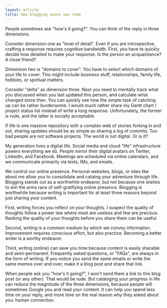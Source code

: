 ```yaml
---
layout: article
title: How blogging saves you time
---
```


People sometimes ask "how's it going?". You can think of the reply in three dimensions.

Consider dimension one as "level of detail". Even if you are introspective, crafting a response requires cognitive bandwidth. First, you have to quickly decide how detailed to make your response. Is the person an acquaintance? A close friend?

Dimension two is "domains to cover". You have to select which domains of your life to cover. This might include business stuff, relationships, family life, hobbies, or spiritual matters.

Consider "delta" as dimension three. Next you need to mentally track what you discussed when you last updated this person, and calculate what changed since then. You can quickly see how the simple task of catching up can be rather burdensome. I would much rather share my Gantt chart / project status list instead of write a long response. Unfortunately, the former is rude, and the latter is socially acceptable.

If life is one massive repository with a complex web of stories forking in and out, sharing updates should be as simple as sharing a log of commits. Too bad people are not software projects. The world is not digital. Or is it?

My generation lives a digital life. Social media and cloud "life" infrastructure powers everything we do. People mirror their digital avatars on Twitter, LinkedIn, and Facebook. Meetings are scheduled via online calendars, and we communicate primarily via texts, IMs, and emails.

We control our online presence. Personal websites, blogs, or sites like about.me allow you to consolidate and catalog your adventure through life. Blogging stands out as a worthwhile endeavor, but not because one wishes to win the arms race of self-gratifying online presence. Blogging is worthwhile because writing is important for at least three reasons beyond just sharing your content.

First, writing forces you reflect on your thoughts. I suspect the quality of thoughts follow a power law where most are useless and few are precious. Ranking the quality of your thoughts before you share them can be useful.

Second, writing is a common medium by which we convey information. Improvement requires conscious effort, but also practice. Becoming a better writer is a worthy endeavor.

Third, writing (online) can save you time because content is easily sharable and semi-permanent. Frequently asked questions, or "FAQs", are always in the form of writing. If you notice you send the same emails or write the same memos over and over, make it a blog post and share that link.

When people ask you "how's it going?", I won't send them a link to this blog post (or any other). That would be rude. But cataloging your progress in life can reduce the magnitude of the three dimensions, because people will sometimes Google you and read your content. It can help you spend less time on your reply, and more time on the real reason why they asked about you: human connection.
